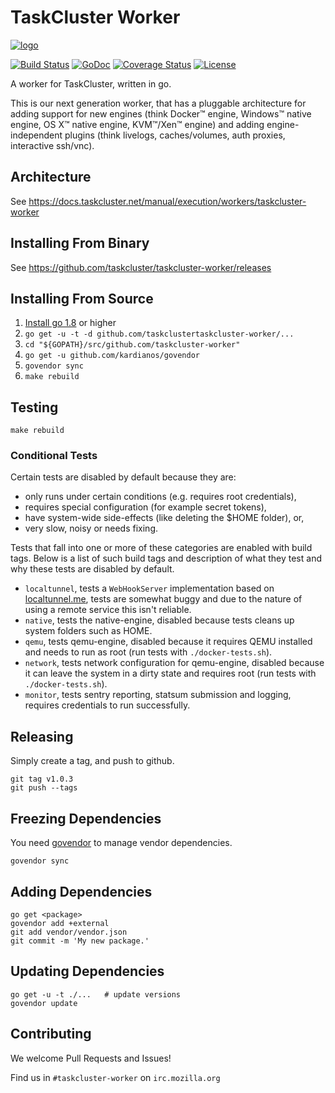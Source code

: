 TaskCluster Worker
==================

[![logo](https://tools.taskcluster.net/lib/assets/taskcluster-120.png)](https://tools.taskcluster.net/lib/assets/taskcluster-120.png)

[![Build Status](https://travis-ci.org/taskcluster/taskcluster-worker.svg?branch=master)](http://travis-ci.org/taskcluster/taskcluster-worker)
[![GoDoc](https://godoc.org/github.com/taskcluster/taskcluster-worker?status.svg)](https://godoc.org/github.com/taskcluster/taskcluster-worker)
[![Coverage Status](https://coveralls.io/repos/taskcluster/taskcluster-worker/badge.svg?branch=master&service=github)](https://coveralls.io/github/taskcluster/taskcluster-worker?branch=master)
[![License](https://img.shields.io/badge/license-MPL%202.0-orange.svg)](http://mozilla.org/MPL/2.0)

A worker for TaskCluster, written in go.

This is our next generation worker, that has a pluggable architecture for
adding support for new engines (think Docker™ engine, Windows™ native engine,
OS X™ native engine, KVM™/Xen™ engine) and adding engine-independent plugins
(think livelogs, caches/volumes, auth proxies, interactive ssh/vnc).

Architecture
------------

See https://docs.taskcluster.net/manual/execution/workers/taskcluster-worker

Installing From Binary
----------------------

See https://github.com/taskcluster/taskcluster-worker/releases

Installing From Source
----------------------

1. [Install go 1.8](https://golang.org/doc/install) or higher
2. `go get -u -t -d github.com/taskclustertaskcluster-worker/...`
3. `cd "${GOPATH}/src/github.com/taskcluster-worker"`
4. `go get -u github.com/kardianos/govendor`
5. `govendor sync`
6. `make rebuild`

Testing
-------

```
make rebuild
```

### Conditional Tests
Certain tests are disabled by default because they are:
 * only runs under certain conditions (e.g. requires root credentials),
 * requires special configuration (for example secret tokens),  
 * have system-wide side-effects (like deleting the $HOME folder), or,
 * very slow, noisy or needs fixing.

Tests that fall into one or more of these categories are enabled with build
tags. Below is a list of such build tags and description of what they test and
why these tests are disabled by default.

 * `localtunnel`, tests a `WebHookServer` implementation based on
   [localtunnel.me](https://localtunnel.me), tests are somewhat buggy and due
   to the nature of using a remote service this isn't reliable.
 * `native`, tests the native-engine, disabled because tests cleans up system
   folders such as HOME.
 * `qemu`, tests qemu-engine, disabled because it requires QEMU installed and
   needs to run as root (run tests with `./docker-tests.sh`).
 * `network`, tests network configuration for qemu-engine, disabled because it
   can leave the system in a dirty state and requires root
   (run tests with `./docker-tests.sh`).
 * `monitor`, tests sentry reporting, statsum submission and logging, requires
   credentials to run successfully.


Releasing
---------

Simply create a tag, and push to github.

```
git tag v1.0.3
git push --tags
```

Freezing Dependencies
---------------------

You need [govendor](https://github.com/kardianos/govendor) to manage vendor dependencies.

```
govendor sync
```

Adding Dependencies
---------------------

```
go get <package>
govendor add +external
git add vendor/vendor.json
git commit -m 'My new package.'
```

Updating Dependencies
---------------------

```
go get -u -t ./...   # update versions
govendor update
```

Contributing
------------

We welcome Pull Requests and Issues!

Find us in `#taskcluster-worker` on `irc.mozilla.org`
